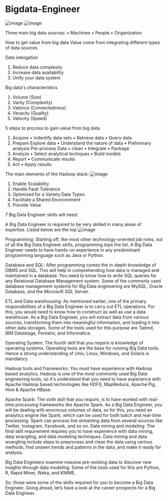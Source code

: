 # Bigdata-Engineer
 
 ![image](https://github.com/stephen231188/Bigdata-Engineer/assets/122335842/e24a32ed-b741-4332-bb34-9c2512fcec6f)
![image](https://github.com/stephen231188/Bigdata-Engineer/assets/122335842/3836c4f7-c50c-45eb-9ed4-7f8183f67e97)

Three main big data sources:
•	Machines
•	People
•	Origanization

How to get value from big data
Value come from integrating different types of data sources

Data intergation
1.	Reduce data complexity
2.	Increase data availability
3.	Unify your data system
   
Big data's characteristics
1.	Volume (Size)
2.	Varity (Complexity)
3.	Valence (Connectedness)
4.	Veracity (Quality)
5.	Velocity (Speed)
   
5 steps to process to gain value from big data
1.	Acquire
  •	Indentify data sets
  •	Retrieve data
  •	Query data
2.	Prepare Explore data
  •	Understand the nature of data
  •	Preliminary analysis Pre-process Data
  •	clean
  •	Integrate
  •	Package
3.	Analyze
  •	Select analytical techiques
  •	Build models
4.	Report
  •	Communicate results
5.	Act
  •	Apply results

The main elements of the Hadoop stack:
![image](https://github.com/stephen231188/Bigdata-Engineer/assets/122335842/9645f23c-6e2a-46ee-a7e7-63e800a604ce)

1.	Enable Scalability
2.	Handle Fault Tolerance
3.	Optimized for a Variety Data Types
4.	Facilitate a Shared Environnment
5.	Provide Value

7 Big Data Engineer skills will need:

A Big Data Engineer is required to be very skilled in many areas of expertise. Listed below are the top 
![image](https://github.com/stephen231188/Bigdata-Engineer/assets/122335842/c2f3538f-d4ff-4ea8-aae5-8affbcbaa5b6)

Programming: Starting off, like most other technology-oriented job roles, out of all the Big Data Engineer skills, programming tops the list. A Big Data Engineer needs to have hands-on experience in any predominant programming language such as Java or Python.

Database and SQL: After programming comes the in-depth knowledge of DBMS and SQL. This will help in comprehending how data is managed and maintained in a database. You need to know how to write SQL queries for any Relational Database Management system. Some of the commonly used database management systems for Big Data engineering are MySQL, Oracle Database, and the Microsoft SQL Server.

ETL and Data warehousing: As mentioned earlier, one of the primary responsibilities of a Big Data Engineer is to carry out ETL operations. For this, you would need to know how to construct as well as use a data warehouse. 
As a Big Data Engineer, you will extract data from various sources, transforming them into meaningful information, and loading it into other data storages. Some of the tools used for this purpose are Talend, IBM Datastage, Pentaho, and Informatica.

Operating System: The fourth skill that you require is knowledge of operating systems. Operating tools are the base for running Big Data tools. Hence a strong understanding of Unix, Linux, Windows, and Solaris is mandatory.

Hadoop tools and frameworks: You must have experience with Hadoop based analytics. Hadoop is one of the most commonly used Big Data engineering tools, so it's understood that you need to have experience with Apache Hadoop based technologies like HDFS, MapReduce, Apache Pig, Hive & Apache HBase.

Apache Spark: The sixth skill that you require, is to have worked with real-time processing frameworks like Apache Spark. As a Big Data Engineer, you will be dealing with enormous volumes of data, so for this, you need an analytics engine like Spark, which can be used for both batch and real-time processing. Spark can process live streaming data from several sources like Twitter, Instagram, Facebook, and so on.
Data mining and modeling: The final skill requirement requires you to have experience with data mining, data wrangling, and data modeling techniques. Data mining and data wrangling include steps to preprocess and clean the data using various methods, find unseen trends and patterns in the data, and make it ready for analysis. 

Big Data Engineers examine massive pre-existing data to discover new insights through data modeling. Some of the tools used for this are Python, R, Rapid Miner, Weka, and KNIME. 

So, those were some of the skills required for you to become a Big Data Engineer. Going ahead, let’s have a look at the career prospects for a Big Data Engineer.


